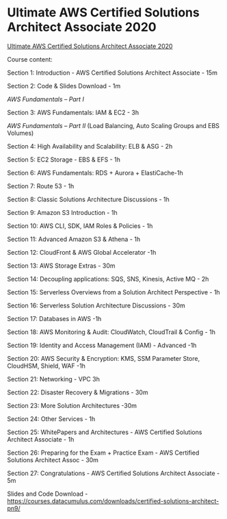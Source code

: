 # Ultimate AWS Certified Solutions Architect Associate 2020



[Ultimate AWS Certified Solutions Architect Associate 2020](https://www.udemy.com/course/aws-certified-solutions-architect-associate-saa-c02/)



Course content:

Section 1: Introduction - AWS Certified Solutions Architect Associate - 15m

Section 2: Code & Slides Download - 1m

*AWS Fundamentals – Part I*

Section 3: AWS Fundamentals: IAM & EC2 - 3h

*AWS Fundamentals – Part II* (Load Balancing, Auto Scaling Groups and EBS Volumes)

Section 4: High Availability and Scalability: ELB & ASG - 2h

Section 5: EC2 Storage - EBS & EFS - 1h

Section 6: AWS Fundamentals: RDS + Aurora + ElastiCache-1h

Section 7: Route 53 - 1h

Section 8: Classic Solutions Architecture Discussions - 1h

Section 9: Amazon S3 Introduction - 1h

Section 10: AWS CLI, SDK, IAM Roles & Policies - 1h

Section 11: Advanced Amazon S3 & Athena - 1h

Section 12: CloudFront & AWS Global Accelerator -1h

Section 13: AWS Storage Extras - 30m

 Section 14: Decoupling applications: SQS, SNS, Kinesis, Active MQ - 2h

 Section 15: Serverless Overviews from a Solution Architect Perspective - 1h

 Section 16: Serverless Solution Architecture Discussions - 30m

 Section 17: Databases in AWS -1h

 Section 18: AWS Monitoring & Audit: CloudWatch, CloudTrail & Config - 1h

 Section 19: Identity and Access Management (IAM) - Advanced -1h

 Section 20: AWS Security & Encryption: KMS, SSM Parameter Store, CloudHSM, Shield, WAF -1h

 Section 21: Networking - VPC 3h

 Section 22: Disaster Recovery & Migrations - 30m

 Section 23: More Solution Architectures -30m

 Section 24: Other Services - 1h

 Section 25: WhitePapers and Architectures - AWS Certified Solutions Architect Associate - 1h

 Section 26: Preparing for the Exam + Practice Exam - AWS Certified Solutions Architect Assoc - 30m

 Section 27: Congratulations - AWS Certified Solutions Architect Associate - 5m



Slides and Code Download - https://courses.datacumulus.com/downloads/certified-solutions-architect-pn9/